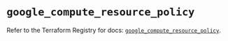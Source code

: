 # `google_compute_resource_policy`

Refer to the Terraform Registry for docs: [`google_compute_resource_policy`](https://registry.terraform.io/providers/hashicorp/google/6.14.0/docs/resources/compute_resource_policy).
